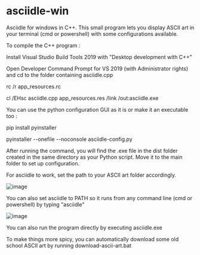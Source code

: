 # asciidle-win
Asciidle for windows in C++. This small program lets you display ASCII art in your terminal (cmd or powershell) with some configurations available.

To compile the C++ program :

Install Visual Studio Build Tools 2019 with "Desktop development with C++"

Open Developer Command Prompt for VS 2019 (with Administrator rights) and cd to the folder containing asciidle.cpp

rc /r app_resources.rc

cl /EHsc asciidle.cpp app_resources.res /link /out:asciidle.exe

You can use the python configuration GUI as it is or make it an executable too :

pip install pyinstaller

pyinstaller --onefile --noconsole asciidle-config.py

After running the command, you will find the .exe file in the dist folder created in the same directory as your Python script. Move it to the main folder to set up configuration.

For asciidle to work, set the path to your ASCII art folder accordingly.

![image](https://user-images.githubusercontent.com/114953576/230944421-0e454102-b69f-4761-9a36-079e0acd831c.png)

You can also set asciidle to PATH so it runs from any command line (cmd or powershell) by typing "asciidle"

![image](https://user-images.githubusercontent.com/114953576/230939010-e973b1eb-bb88-4841-95cc-24ff50adf40a.png)

You can also run the program directly by executing asciidle.exe

To make things more spicy, you can automatically download some old school ASCII art by running download-ascii-art.bat
